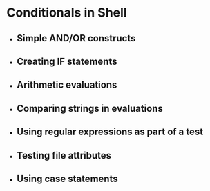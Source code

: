 # Conditionals in Shell

- ## Simple AND/OR constructs
- ## Creating IF statements
- ## Arithmetic evaluations
- ## Comparing strings in evaluations
- ## Using regular expressions as part of a test
- ## Testing file attributes
- ## Using case statements

